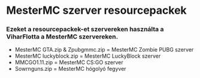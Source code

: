 # MesterMC szerver resourcepackek
### Ezeket a resourcepackek-et szervereken használta a ViharFlotta a MesterMC szervereken.
- MesterMC GTA.zip & Zpubgmmc.zip = MesterMC Zombie PUBG szerver
- MesterMC luckyblock.zip = MesterMC LuckyBlock szerver
- MMCGO1.11.zip = MesterMC CS:GO szerver
- Sowrnguns.zip = MesterMC hógolyó fegyver 

